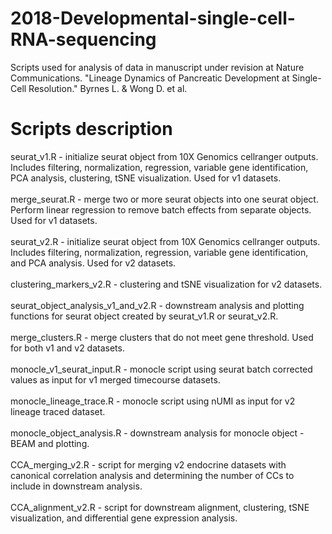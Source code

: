# 2018-Developmental-single-cell-RNA-sequencing

Scripts used for analysis of data in manuscript under revision at Nature Communications. "Lineage Dynamics of Pancreatic Development at Single-Cell Resolution." Byrnes L. & Wong D. et al.

# Scripts description

seurat_v1.R - initialize seurat object from 10X Genomics cellranger outputs. Includes filtering, normalization, regression, variable gene identification, PCA analysis, clustering, tSNE visualization. Used for v1 datasets. <br /> <br />
merge_seurat.R - merge two or more seurat objects into one seurat object. Perform linear regression to remove batch effects from separate objects. Used for v1 datasets. <br /> <br />
seurat_v2.R - initialize seurat object from 10X Genomics cellranger outputs. Includes filtering, normalization, regression, variable gene identification, and PCA analysis. Used for v2 datasets. <br /><br />
clustering_markers_v2.R - clustering and tSNE visualization for v2 datasets. <br /><br />
seurat_object_analysis_v1_and_v2.R - downstream analysis and plotting functions for seurat object created by seurat_v1.R or seurat_v2.R. <br /><br />
merge_clusters.R - merge clusters that do not meet gene threshold. Used for both v1 and v2 datasets. <br /><br />
monocle_v1_seurat_input.R - monocle script using seurat batch corrected values as input for v1 merged timecourse datasets. <br /><br />
monocle_lineage_trace.R - monocle script using nUMI as input for v2 lineage traced dataset. <br /><br />
monocle_object_analysis.R - downstream analysis for monocle object - BEAM and plotting. <br /><br />
CCA_merging_v2.R - script for merging v2 endocrine datasets with canonical correlation analysis and determining the number of CCs to include in downstream analysis. <br /><br />
CCA_alignment_v2.R - script for downstream alignment, clustering, tSNE visualization, and differential gene expression analysis.<br /><br />
